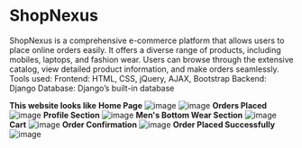 # ShopNexus
ShopNexus is a comprehensive e-commerce platform that allows users to place online orders easily. It offers a diverse range of products, including mobiles, laptops, and fashion wear. Users can browse through the extensive catalog, view detailed product information, and make orders seamlessly.
Tools used:
Frontend: HTML, CSS, jQuery, AJAX, Bootstrap
Backend: Django
Database: Django’s built-in database

**This website looks like**
**Home Page**
![image](https://github.com/user-attachments/assets/81ae5b87-2348-4a35-85c1-79bb81cb9ffc)
![image](https://github.com/user-attachments/assets/0194768e-8e11-486f-93cf-a3b16ee5964f)
**Orders Placed**
![image](https://github.com/user-attachments/assets/d813d95c-3c4f-4fd0-a175-ac3d43ec6a05)
**Profile Section**
![image](https://github.com/user-attachments/assets/3343e7b9-bd97-499d-abb8-c9752a9d4ec8)
**Men's Bottom Wear Section**
![image](https://github.com/user-attachments/assets/54d47919-7ec3-44e7-b190-cf20cf2a3af8)
**Cart**
![image](https://github.com/user-attachments/assets/385cb61c-fdbc-412a-86f2-14a17732a600)
**Order Confirmation**
![image](https://github.com/user-attachments/assets/34349bc9-7264-4a25-ba61-fb3434f5c83c)
**Order Placed Successfully**
![image](https://github.com/user-attachments/assets/6f16fbfd-db9e-44c4-bf27-88e0880f1bfd)

